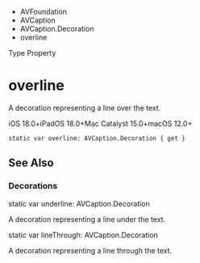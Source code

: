 

- AVFoundation
- AVCaption
- AVCaption.Decoration
-  overline 

Type Property

# overline

A decoration representing a line over the text.

iOS 18.0+iPadOS 18.0+Mac Catalyst 15.0+macOS 12.0+

``` source
static var overline: AVCaption.Decoration { get }
```

## See Also

### Decorations

static var underline: AVCaption.Decoration

A decoration representing a line under the text.

static var lineThrough: AVCaption.Decoration

A decoration representing a line through the text.


